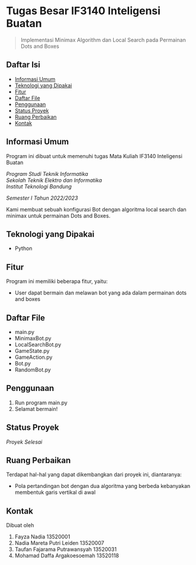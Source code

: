 # Tugas Besar IF3140 Inteligensi Buatan
> Implementasi Minimax Algorithm dan Local Search pada Permainan Dots and Boxes

## Daftar Isi
* [Informasi Umum](#informasi-umum)
* [Teknologi yang Dipakai](#teknologi-yang-dipakai)
* [Fitur](#fitur)
* [Daftar File](#daftar-file)
* [Penggunaan](#penggunaan)
* [Status Proyek](#status-proyek)
* [Ruang Perbaikan](#ruang-perbaikan)
* [Kontak](#kontak)

## Informasi Umum
Program ini dibuat untuk memenuhi tugas Mata Kuliah IF3140 Inteligensi Buatan

*Program Studi Teknik Informatika* <br />
*Sekolah Teknik Elektro dan Informatika* <br />
*Institut Teknologi Bandung* <br />

*Semester I Tahun 2022/2023*

Kami membuat sebuah konfigurasi Bot dengan algoritma local search dan minimax untuk permainan Dots and Boxes.

## Teknologi yang Dipakai
- Python

## Fitur
Program ini memiliki beberapa fitur, yaitu:
- User dapat bermain dan melawan bot yang ada dalam permainan dots and boxes

## Daftar File
- main.py
- MinimaxBot.py
- LocalSearchBot.py
- GameState.py
- GameAction.py
- Bot.py
- RandomBot.py

## Penggunaan
1. Run program main.py
2. Selamat bermain!

## Status Proyek
_Proyek Selesai_

## Ruang Perbaikan
Terdapat hal-hal yang dapat dikembangkan dari proyek ini, diantaranya:
- Pola pertandingan bot dengan dua algoritma yang berbeda kebanyakan membentuk garis vertikal di awal

## Kontak
Dibuat oleh
1. Fayza Nadia              		13520001
2. Nadia Mareta Putri Leiden		13520007
3. Taufan Fajarama Putrawansyah 13520031
4. Mohamad Daffa Argakoesoemah  13520118

